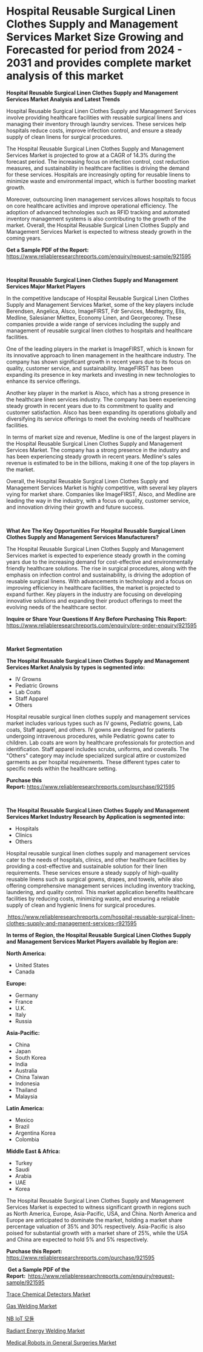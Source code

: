 <p><h1>Hospital Reusable Surgical Linen Clothes Supply and Management Services Market Size Growing and Forecasted for period from 2024 - 2031 and provides complete market analysis of this market</h1></p><p><strong>Hospital Reusable Surgical Linen Clothes Supply and Management Services Market Analysis and Latest Trends</strong></p>
<p><p>Hospital Reusable Surgical Linen Clothes Supply and Management Services involve providing healthcare facilities with reusable surgical linens and managing their inventory through laundry services. These services help hospitals reduce costs, improve infection control, and ensure a steady supply of clean linens for surgical procedures.</p><p>The Hospital Reusable Surgical Linen Clothes Supply and Management Services Market is projected to grow at a CAGR of 14.3% during the forecast period. The increasing focus on infection control, cost reduction measures, and sustainability in healthcare facilities is driving the demand for these services. Hospitals are increasingly opting for reusable linens to minimize waste and environmental impact, which is further boosting market growth.</p><p>Moreover, outsourcing linen management services allows hospitals to focus on core healthcare activities and improve operational efficiency. The adoption of advanced technologies such as RFID tracking and automated inventory management systems is also contributing to the growth of the market. Overall, the Hospital Reusable Surgical Linen Clothes Supply and Management Services Market is expected to witness steady growth in the coming years.</p></p>
<p><strong>Get a Sample PDF of the Report:&nbsp;</strong> <a href="https://www.reliableresearchreports.com/enquiry/request-sample/921595">https://www.reliableresearchreports.com/enquiry/request-sample/921595</a></p>
<p>&nbsp;</p>
<p><strong>Hospital Reusable Surgical Linen Clothes Supply and Management Services Major Market Players</strong></p>
<p><p>In the competitive landscape of Hospital Reusable Surgical Linen Clothes Supply and Management Services Market, some of the key players include Berendsen, Angelica, Alsco, ImageFIRST, Fdr Services, Medtegrity, Elis, Medline, Salesianer Miettex, Economy Linen, and Georgecorey. These companies provide a wide range of services including the supply and management of reusable surgical linen clothes to hospitals and healthcare facilities.</p><p>One of the leading players in the market is ImageFIRST, which is known for its innovative approach to linen management in the healthcare industry. The company has shown significant growth in recent years due to its focus on quality, customer service, and sustainability. ImageFIRST has been expanding its presence in key markets and investing in new technologies to enhance its service offerings.</p><p>Another key player in the market is Alsco, which has a strong presence in the healthcare linen services industry. The company has been experiencing steady growth in recent years due to its commitment to quality and customer satisfaction. Alsco has been expanding its operations globally and diversifying its service offerings to meet the evolving needs of healthcare facilities.</p><p>In terms of market size and revenue, Medline is one of the largest players in the Hospital Reusable Surgical Linen Clothes Supply and Management Services Market. The company has a strong presence in the industry and has been experiencing steady growth in recent years. Medline's sales revenue is estimated to be in the billions, making it one of the top players in the market.</p><p>Overall, the Hospital Reusable Surgical Linen Clothes Supply and Management Services Market is highly competitive, with several key players vying for market share. Companies like ImageFIRST, Alsco, and Medline are leading the way in the industry, with a focus on quality, customer service, and innovation driving their growth and future success.</p></p>
<p>&nbsp;</p>
<p><strong>What Are The Key Opportunities For Hospital Reusable Surgical Linen Clothes Supply and Management Services Manufacturers?</strong></p>
<p><p>The Hospital Reusable Surgical Linen Clothes Supply and Management Services market is expected to experience steady growth in the coming years due to the increasing demand for cost-effective and environmentally friendly healthcare solutions. The rise in surgical procedures, along with the emphasis on infection control and sustainability, is driving the adoption of reusable surgical linens. With advancements in technology and a focus on improving efficiency in healthcare facilities, the market is projected to expand further. Key players in the industry are focusing on developing innovative solutions and expanding their product offerings to meet the evolving needs of the healthcare sector.</p></p>
<p><strong>Inquire or Share Your Questions If Any Before Purchasing This Report:</strong> <a href="https://www.reliableresearchreports.com/enquiry/pre-order-enquiry/921595">https://www.reliableresearchreports.com/enquiry/pre-order-enquiry/921595</a></p>
<p>&nbsp;</p>
<p><strong>Market Segmentation</strong></p>
<p><strong>The Hospital Reusable Surgical Linen Clothes Supply and Management Services Market Analysis by types is segmented into:</strong></p>
<p><ul><li>IV Growns</li><li>Pediatric Growns</li><li>Lab Coats</li><li>Staff Apparel</li><li>Others</li></ul></p>
<p><p>Hospital reusable surgical linen clothes supply and management services market includes various types such as IV gowns, Pediatric gowns, Lab coats, Staff apparel, and others. IV gowns are designed for patients undergoing intravenous procedures, while Pediatric gowns cater to children. Lab coats are worn by healthcare professionals for protection and identification. Staff apparel includes scrubs, uniforms, and coveralls. The "Others" category may include specialized surgical attire or customized garments as per hospital requirements. These different types cater to specific needs within the healthcare setting.</p></p>
<p><strong>Purchase this Report:&nbsp;</strong><a href="https://www.reliableresearchreports.com/purchase/921595">https://www.reliableresearchreports.com/purchase/921595</a></p>
<p>&nbsp;</p>
<p><strong>The Hospital Reusable Surgical Linen Clothes Supply and Management Services Market Industry Research by Application is segmented into:</strong></p>
<p><ul><li>Hospitals</li><li>Clinics</li><li>Others</li></ul></p>
<p><p>Hospital reusable surgical linen clothes supply and management services cater to the needs of hospitals, clinics, and other healthcare facilities by providing a cost-effective and sustainable solution for their linen requirements. These services ensure a steady supply of high-quality reusable linens such as surgical gowns, drapes, and towels, while also offering comprehensive management services including inventory tracking, laundering, and quality control. This market application benefits healthcare facilities by reducing costs, minimizing waste, and ensuring a reliable supply of clean and hygienic linens for surgical procedures.</p></p>
<p><a href="https://www.reliableresearchreports.com/hospital-reusable-surgical-linen-clothes-supply-and-management-services-r921595">&nbsp;https://www.reliableresearchreports.com/hospital-reusable-surgical-linen-clothes-supply-and-management-services-r921595</a></p>
<p><strong>In terms of Region, the Hospital Reusable Surgical Linen Clothes Supply and Management Services Market Players available by Region are:</strong></p>
<p>
    <p> <strong> North America: </strong>
        <ul>
            <li>United States</li>
            <li>Canada</li>
        </ul>
        </p> 
    <p> <strong> Europe: </strong>
        <ul>
            <li>Germany</li>
            <li>France</li>
            <li>U.K.</li>
            <li>Italy</li>
            <li>Russia</li>
        </ul>
        </p> 
    <p> <strong> Asia-Pacific: </strong>
        <ul>
            <li>China</li>
            <li>Japan</li>
            <li>South Korea</li>
            <li>India</li>
            <li>Australia</li>
            <li>China Taiwan</li>
            <li>Indonesia</li>
            <li>Thailand</li>
            <li>Malaysia</li>
        </ul>
        </p> 
    <p> <strong> Latin America: </strong>
        <ul>
            <li>Mexico</li>
            <li>Brazil</li>
            <li>Argentina Korea</li>
            <li>Colombia</li>
        </ul>
        </p> 
    <p> <strong> Middle East & Africa: </strong>
        <ul>
            <li>Turkey</li>
            <li>Saudi</li>
            <li>Arabia</li>
            <li>UAE</li>
            <li>Korea</li>
        </ul>
    </p>
    </p>
<p><p>The Hospital Reusable Surgical Linen Clothes Supply and Management Services Market is expected to witness significant growth in regions such as North America, Europe, Asia-Pacific, USA, and China. North America and Europe are anticipated to dominate the market, holding a market share percentage valuation of 35% and 30% respectively. Asia-Pacific is also poised for substantial growth with a market share of 25%, while the USA and China are expected to hold 5% and 5% respectively.</p></p>
<p><strong>Purchase this Report: </strong><a href="https://www.reliableresearchreports.com/purchase/921595">https://www.reliableresearchreports.com/purchase/921595</a></p>
<p>&nbsp;<strong>Get a Sample PDF of the Report:&nbsp;&nbsp;</strong><a href="https://www.reliableresearchreports.com/enquiry/request-sample/921595">https://www.reliableresearchreports.com/enquiry/request-sample/921595</a></p>
<p><strong></strong></p>
<p><p><a href="https://www.linkedin.com/pulse/trace-chemical-detectors-market-key-successful-business-strategy-4rg1e">Trace Chemical Detectors Market</a></p><p><a href="https://github.com/mabutironaldo/Market-Research-Report-List-4/blob/main/gas-welding-market.md">Gas Welding Market</a></p><p><a href="https://medium.com/@crumbles67678/nb-iot-%EB%AA%A8%EB%93%88-%EC%8B%9C%EC%9E%A5-%EB%B6%84%EC%84%9D-%EA%B8%80%EB%A1%9C%EB%B2%8C-%EC%82%B0%EC%97%85-%EC%A0%84%EB%A7%9D%EA%B3%BC-%EC%98%88%EC%B8%A1-2024%EB%85%84%EB%B6%80%ED%84%B0-2031%EB%85%84-17939589b058">NB IoT 모듈</a></p><p><a href="https://github.com/Valeridd446677/Market-Research-Report-List-1/blob/main/radiant-energy-welding-market.md">Radiant Energy Welding Market</a></p><p><a href="https://www.linkedin.com/pulse/medical-robots-general-surgeries-market-size-trends-complete-industry-y7qaf">Medical Robots in General Surgeries Market</a></p></p>